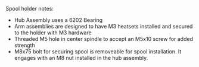 Spool holder notes:

 - Hub Assembly uses a 6202 Bearing
 - Arm assemblies are designed to have M3 heatsets installed and secured to the holder with M3 hardware
 - Threaded M5 hole in center spindle to accept an M5x10 screw for added strength
 - M8x75 bolt for securing spool is removeable for spool installation.  It engages with an M8 nut installed in the hub assembly.
